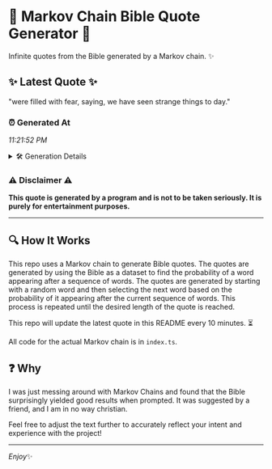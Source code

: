 # 📖 Markov Chain Bible Quote Generator 📖

Infinite quotes from the Bible generated by a Markov chain. ✨

## ✨ Latest Quote ✨
"were filled with fear, saying, we have seen strange things to day."

### ⏰ Generated At
*11:21:52 PM*

<details>
    <summary>🛠️ Generation Details</summary>
    <p>
        <strong>🌱 Seed:</strong> were<br>
        <strong>🔄 Iterations:</strong> 11<br>
        <strong>📜 Context History:</strong><br>[ were ]: filled<br>[ were, filled ]: with<br>[ were, filled, with ]: fear,<br>[ were, filled, with, fear, ]: saying,<br>[ were, filled, with, fear,, saying, ]: we<br>[ were, filled, with, fear,, saying,, we ]: have<br>[ filled, with, fear,, saying,, we, have ]: seen<br>[ with, fear,, saying,, we, have, seen ]: strange<br>[ fear,, saying,, we, have, seen, strange ]: things<br>[ saying,, we, have, seen, strange, things ]: to<br>[ we, have, seen, strange, things, to ]: day.<br>
    </p>
</details>

### ⚠️ Disclaimer ⚠️
**This quote is generated by a program and is not to be taken seriously. It is purely for entertainment purposes.**

---

## 🔍 How It Works

This repo uses a Markov chain to generate Bible quotes. The quotes are generated by using the Bible as a dataset to find the probability of a word appearing after a sequence of words. The quotes are generated by starting with a random word and then selecting the next word based on the probability of it appearing after the current sequence of words. This process is repeated until the desired length of the quote is reached.

This repo will update the latest quote in this README every 10 minutes. ⏳

All code for the actual Markov chain is in `index.ts`.

## ❓ Why

I was just messing around with Markov Chains and found that the Bible surprisingly yielded good results when prompted. 
It was suggested by a friend, and I am in no way christian.

Feel free to adjust the text further to accurately reflect your intent and experience with the project!

---

*Enjoy*✨
